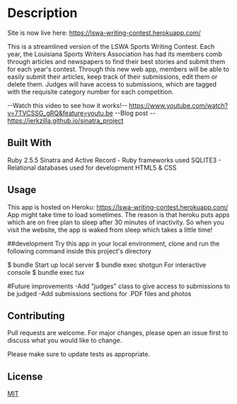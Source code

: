 # Description

Site is now live here: https://lswa-writing-contest.herokuapp.com/

This is a streamlined version of the LSWA Sports Writing Contest. Each year, the Louisiana Sports Writers Association has had its members comb through articles and newspapers to find their best stories and submit them for each year's contest.
Through this new web app, members will be able to easily submit their articles, keep track of their submissions, edit them or delete them. Judges will have access to submissions, which are tagged with the requisite category number for each competition.

--Watch this video to see how it works!--
https://www.youtube.com/watch?v=7TVCSSG_gRQ&feature=youtu.be
--Blog post --
https://jerkzilla.github.io/sinatra_project

## Built With

Ruby 2.5.5
Sinatra and Active Record - Ruby frameworks used
SQLITE3 - Relational databases used for development
HTML5 & CSS

## Usage

This app is hosted on Heroku: https://lswa-writing-contest.herokuapp.com/
App might take time to load sometimes. The reason is that heroku puts apps which are on free plan to sleep after 30 minutes of inactivity. So when you visit the website, the app is waked from sleep which takes a little time!

##development
Try this app in your local environment, clone and run the following command inside this project's directory

$ bundle
Start up local server
$ bundle exec shotgun
For interactive console
$ bundle exec tux

#Future improvements
  -Add "judges" class to give access to submissions to be judged
  -Add submissions sections for .PDF files and photos

## Contributing
Pull requests are welcome. For major changes, please open an issue first to discuss what you would like to change.

Please make sure to update tests as appropriate.

## License
[MIT](https://choosealicense.com/licenses/mit/)
